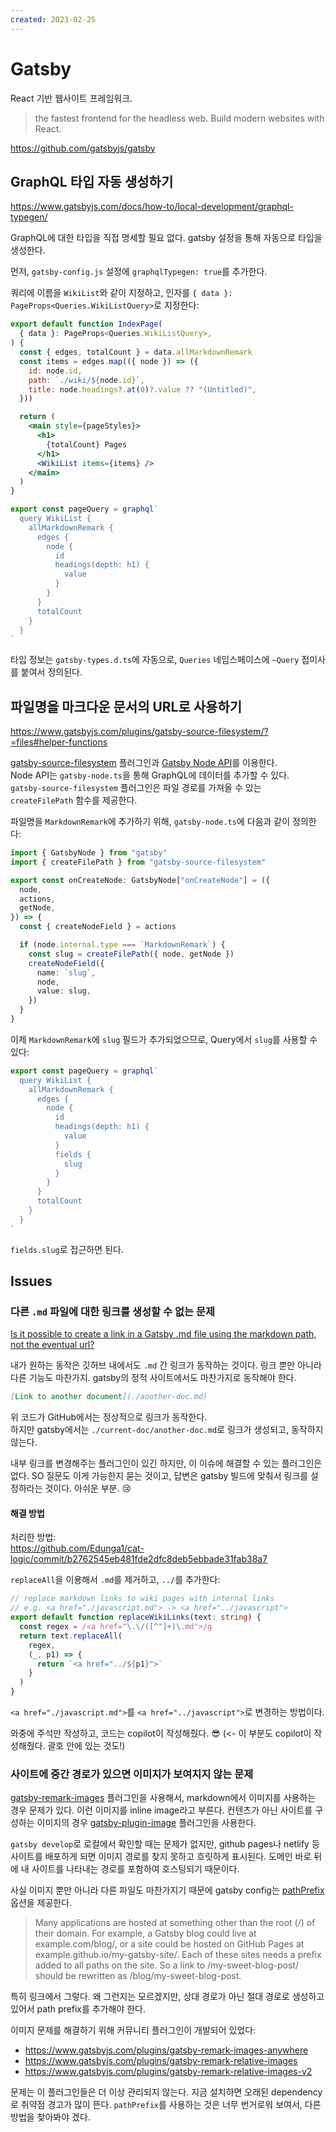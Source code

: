 ```yaml
---
created: 2023-02-25
---
```

# Gatsby

React 기반 웹사이트 프레임워크.

> the fastest frontend for the headless web. Build modern websites with React.

https://github.com/gatsbyjs/gatsby

## GraphQL 타입 자동 생성하기

https://www.gatsbyjs.com/docs/how-to/local-development/graphql-typegen/

GraphQL에 대한 타입을 직접 명세할 필요 없다. gatsby 설정을 통해 자동으로 타입을 생성한다.

먼저, `gatsby-config.js` 설정에 `graphqlTypegen: true`를 추가한다.

쿼리에 이름을 `WikiList`와 같이 지정하고, 인자를 `{ data }: PageProps<Queries.WikiListQuery>`로 지정한다:

```jsx
export default function IndexPage(
  { data }: PageProps<Queries.WikiListQuery>,
) {
  const { edges, totalCount } = data.allMarkdownRemark
  const items = edges.map(({ node }) => ({
    id: node.id,
    path: `./wiki/${node.id}`,
    title: node.headings?.at(0)?.value ?? "(Untitled)",
  }))

  return (
    <main style={pageStyles}>
      <h1>
        {totalCount} Pages
      </h1>
      <WikiList items={items} />
    </main>
  )
}

export const pageQuery = graphql`
  query WikiList {
    allMarkdownRemark {
      edges {
        node {
          id
          headings(depth: h1) {
            value
          }
        }
      }
      totalCount
    }
  }
`
```

타입 정보는 `gatsby-types.d.ts`에 자동으로, `Queries` 네임스페이스에 `~Query` 접미사를 붙여서 정의된다.

## 파일명을 마크다운 문서의 URL로 사용하기

https://www.gatsbyjs.com/plugins/gatsby-source-filesystem/?=files#helper-functions

[gatsby-source-filesystem](https://www.gatsbyjs.com/plugins/gatsby-source-filesystem) 플러그인과 [Gatsby Node API](https://www.gatsbyjs.com/docs/reference/config-files/gatsby-node/)를 이용한다.\
Node API는 `gatsby-node.ts`을 통해 GraphQL에 데이터를 추가할 수 있다.\
`gatsby-source-filesystem` 플러그인은 파일 경로를 가져올 수 있는 `createFilePath` 함수를 제공한다.

파일명을 `MarkdownRemark`에 추가하기 위해, `gatsby-node.ts`에 다음과 같이 정의한다:

```ts
import { GatsbyNode } from "gatsby"
import { createFilePath } from "gatsby-source-filesystem"

export const onCreateNode: GatsbyNode["onCreateNode"] = ({
  node,
  actions,
  getNode,
}) => {
  const { createNodeField } = actions

  if (node.internal.type === `MarkdownRemark`) {
    const slug = createFilePath({ node, getNode })
    createNodeField({
      name: `slug`,
      node,
      value: slug,
    })
  }
}
```

이제 `MarkdownRemark`에 `slug` 필드가 추가되었으므로, Query에서 `slug`를 사용할 수 있다:

```ts
export const pageQuery = graphql`
  query WikiList {
    allMarkdownRemark {
      edges {
        node {
          id
          headings(depth: h1) {
            value
          }
          fields {
            slug
          }
        }
      }
      totalCount
    }
  }
`
```

`fields.slug`로 접근하면 된다.

## Issues

### 다른 `.md` 파일에 대한 링크를 생성할 수 없는 문제

[Is it possible to create a link in a Gatsby .md file using the markdown path, not the eventual url?](https://stackoverflow.com/questions/62013570/is-it-possible-to-create-a-link-in-a-gatsby-md-file-using-the-markdown-path-no)

내가 원하는 동작은 깃허브 내에서도 `.md` 간 링크가 동작하는 것이다. 링크 뿐만 아니라 다른 기능도 마찬가지. gatsby의 정적 사이트에서도 마찬가지로 동작해야 한다.

```markdown
[Link to another document](./another-doc.md)
```

위 코드가 GitHub에서는 정상적으로 링크가 동작한다.\
하지만 gatsby에서는 `./current-doc/another-doc.md`로 링크가 생성되고, 동작하지 않는다.

내부 링크를 변경해주는 플러그인이 있긴 하지만, 이 이슈에 해결할 수 있는 플러그인은 없다.
SO 질문도 이게 가능한지 묻는 것이고, 답변은 gatsby 빌드에 맞춰서 링크를 설정하라는 것이다.
아쉬운 부분. 😢

#### 해결 방법

처리한 방법:\
https://github.com/Edunga1/cat-logic/commit/b2762545eb481fde2dfc8deb5ebbade31fab38a7

`replaceAll`을 이용해서 `.md`를 제거하고, `../`를 추가한다:
```typescript
// replace markdown links to wiki pages with internal links
// e.g. <a href="./javascript.md"> -> <a href="../javascript">
export default function replaceWikiLinks(text: string) {
  const regex = /<a href="\.\/([^"]+)\.md">/g
  return text.replaceAll(
    regex,
    (_, p1) => {
      return `<a href="../${p1}">`
    }
  )
}
```

`<a href="./javascript.md">`를 `<a href="../javascript">`로 변경하는 방법이다.

와중에 주석만 작성하고, 코드는 copilot이 작성해줬다. 😎 (<- 이 부분도 copilot이 작성해줬다. 괄호 안에 있는 것도!)

### 사이트에 중간 경로가 있으면 이미지가 보여지지 않는 문제

[gatsby-remark-images](https://www.gatsbyjs.com/plugins/gatsby-remark-images/) 플러그인을 사용해서, markdown에서 이미지를 사용하는 경우 문제가 있다.
이런 이미지를 inline image라고 부른다.
컨텐츠가 아닌 사이트를 구성하는 이미지의 경우 [gatsby-plugin-image](https://www.gatsbyjs.com/plugins/gatsby-plugin-image/) 플러그인을 사용한다.

`gatsby develop`로 로컬에서 확인할 때는 문제가 없지만, github pages나 netlify 등 사이트를 배포하게 되면 이미지 경로를 찾지 못하고 흐릿하게 표시된다.
도메인 바로 뒤에 내 사이트를 나타내는 경로를 포함하여 호스팅되기 때문이다.

사실 이미지 뿐만 아니라 다른 파일도 마찬가지기 때문에
gatsby config는 [pathPrefix](https://www.gatsbyjs.com/docs/how-to/previews-deploys-hosting/path-prefix/) 옵션을 제공한다.

> Many applications are hosted at something other than the root (/) of their domain. For example, a Gatsby blog could live at example.com/blog/, or a site could be hosted on GitHub Pages at example.github.io/my-gatsby-site/. Each of these sites needs a prefix added to all paths on the site. So a link to /my-sweet-blog-post/ should be rewritten as /blog/my-sweet-blog-post.

특히 링크에서 그렇다. 왜 그런지는 모르겠지만, 상대 경로가 아닌 절대 경로로 생성하고 있어서 path prefix를 추가해야 한다.

이미지 문제를 해결하기 위해 커뮤니티 플러그인이 개발되어 있었다:
* https://www.gatsbyjs.com/plugins/gatsby-remark-images-anywhere
* https://www.gatsbyjs.com/plugins/gatsby-remark-relative-images
* https://www.gatsbyjs.com/plugins/gatsby-remark-relative-images-v2

문제는 이 플러그인들은 더 이상 관리되지 않는다. 지금 설치하면 오래된 dependency로 취약점 경고가 많이 뜬다.
`pathPrefix`를 사용하는 것은 너무 번거로워 보여서, 다른 방법을 찾아봐야 겠다.
